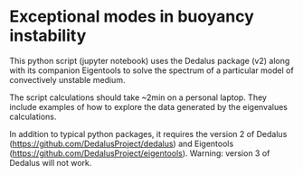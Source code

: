 # Exceptional modes in buoyancy instability

This python script (jupyter notebook) uses the Dedalus package (v2) along with its companion Eigentools to solve the spectrum of a particular model of convectively unstable medium.

The script calculations should take ~2min on a personal laptop. They include examples of how to explore the data generated by the eigenvalues calculations.

In addition to typical python packages, it requires the version 2 of Dedalus (https://github.com/DedalusProject/dedalus) and Eigentools (https://github.com/DedalusProject/eigentools).
Warning: version 3 of Dedalus will not work.
